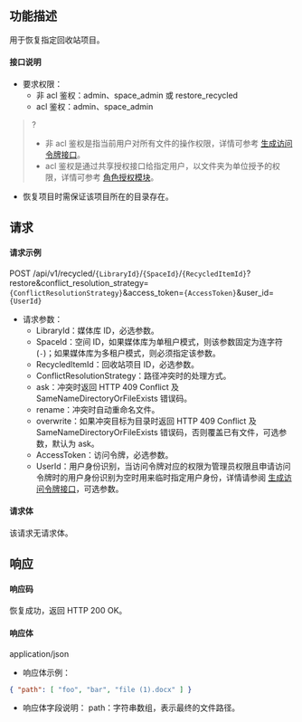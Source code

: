 ## 功能描述

用于恢复指定回收站项目。

#### 接口说明

- 要求权限：
    - 非 acl 鉴权：admin、space_admin 或 restore_recycled
    - acl 鉴权：admin、space_admin
>? 
> - 非 acl 鉴权是指当前用户对所有文件的操作权限，详情可参考 [生成访问令牌接口](https://cloud.tencent.com/document/product/1339/71159)。
> - acl 鉴权是通过共享授权接口给指定用户，以文件夹为单位授予的权限，详情可参考 [角色授权模块](https://cloud.tencent.com/document/product/1339/71014)。
>
- 恢复项目时需保证该项目所在的目录存在。

## 请求

#### 请求示例  

POST /api/v1/recycled/`{LibraryId}`/`{SpaceId}`/`{RecycledItemId}`?restore&conflict_resolution_strategy=`{ConflictResolutionStrategy}`&access_token=`{AccessToken}`&user_id=`{UserId}`

- 请求参数：
    - LibraryId：媒体库 ID，必选参数。
    - SpaceId：空间 ID，如果媒体库为单租户模式，则该参数固定为连字符(`-`)；如果媒体库为多租户模式，则必须指定该参数。
    - RecycledItemId：回收站项目 ID，必选参数。
    - ConflictResolutionStrategy：路径冲突时的处理方式。
	 - ask：冲突时返回 HTTP 409 Conflict 及 SameNameDirectoryOrFileExists 错误码。
	 - rename：冲突时自动重命名文件。
	 - overwrite：如果冲突目标为目录时返回 HTTP 409 Conflict 及 SameNameDirectoryOrFileExists 错误码，否则覆盖已有文件，可选参数，默认为 ask。
    - AccessToken：访问令牌，必选参数。
    - UserId：用户身份识别，当访问令牌对应的权限为管理员权限且申请访问令牌时的用户身份识别为空时用来临时指定用户身份，详情请参阅 [生成访问令牌接口](https://cloud.tencent.com/document/product/1339/71159)，可选参数。

#### 请求体

该请求无请求体。

## 响应

#### 响应码

恢复成功，返回 HTTP 200 OK。

#### 响应体

application/json

- 响应体示例：

```json
{ "path": [ "foo", "bar", "file (1).docx" ] }
```

- 响应体字段说明：
  path：字符串数组，表示最终的文件路径。
